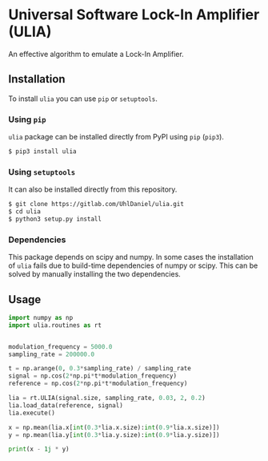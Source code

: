 # Universal Software Lock-In Amplifier (ULIA)
An effective algorithm to emulate a Lock-In Amplifier.

## Installation
To install `ulia` you can use `pip` or `setuptools`.

### Using `pip`
`ulia` package can be installed directly from PyPI using `pip` (`pip3`).

```bash
$ pip3 install ulia
```

### Using `setuptools`
It can also be installed directly from this repository.

```bash
$ git clone https://gitlab.com/UhlDaniel/ulia.git
$ cd ulia
$ python3 setup.py install
```

### Dependencies
This package depends on scipy and numpy. In some cases the installation of
`ulia` fails due to build-time dependencies of numpy or scipy. This can be
solved by manually installing the two dependencies.

## Usage

```python
import numpy as np
import ulia.routines as rt


modulation_frequency = 5000.0
sampling_rate = 200000.0

t = np.arange(0, 0.3*sampling_rate) / sampling_rate
signal = np.cos(2*np.pi*t*modulation_frequency)
reference = np.cos(2*np.pi*t*modulation_frequency)

lia = rt.ULIA(signal.size, sampling_rate, 0.03, 2, 0.2)
lia.load_data(reference, signal)
lia.execute()

x = np.mean(lia.x[int(0.3*lia.x.size):int(0.9*lia.x.size)])
y = np.mean(lia.y[int(0.3*lia.y.size):int(0.9*lia.y.size)])

print(x - 1j * y)
```
